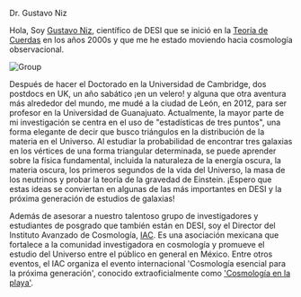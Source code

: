 Dr. Gustavo Niz 

Hola, Soy  [Gustavo Niz](http://fisica.ugto.mx/~gfm/group-members/niz/), científico de DESI que se inició en la [Teoría de Cuerdas](https://es.wikipedia.org/wiki/Teor%C3%ADa_de_cuerdas)
en los años 2000s y que me he estado moviendo hacia cosmología observacional. 

![Group](https://github.com/michaelJwilson/DESI-HighSchool/blob/main/Developers/images/Gustavo.png)

Después de hacer el Doctorado en la Universidad de Cambridge, dos postdocs en UK, un año sabático ¡en un velero! y alguna que otra aventura más alrededor del 
mundo, me mudé a la ciudad de León, en 2012, para ser profesor en la Universidad de Guanajuato. 
Actualmente, la mayor parte de mi investigación se centra en el uso de "estadísticas de tres puntos", una forma elegante de decir que busco triángulos en la 
distribución de la materia en el Universo.
Al estudiar la probabilidad de encontrar tres galaxias en los vértices de una forma triangular determinada, 
se puede aprender sobre la física fundamental, incluida la naturaleza de la energía oscura, la materia oscura, los primeros segundos de la vida del Universo, 
la masa de los neutrinos y probar la teoría de la gravedad de Einstein. ¡Espero que estas ideas se conviertan en algunas de las más importantes en DESI y
la próxima generación de estudios de galaxias!

Además de asesorar a nuestro talentoso grupo de investigadores y estudiantes de posgrado que también están en DESI, soy el Director del Instituto Avanzado de 
Cosmología, [IAC](http://www.iac.edu.mx/). Es una asociación mexicana que fortalece a la comunidad investigadora en cosmología y promueve el estudio del Universo entre el público en
general en México. Entre otros eventos, el IAC organiza el evento internacional 'Cosmología esencial para la próxima generación', conocido extraoficialmente 
como ['Cosmología en la playa'](http://www.cosmologyonthebeach.com/).


